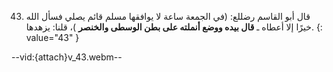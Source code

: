 43. قال أبو القاسم رضللع: (في الجمعة ساعة لا يوافقها مسلم قائم يصلي فسأل الله خيرًا إلا أعطاه ـ **قال بيده ووضع أنملته على بطن الوسطى والخنصر** )، قلنا: يزهدها.
{: value="43" }

--vid:{attach}v_43.webm--
